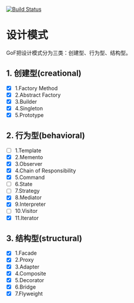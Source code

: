 [![Build Status](https://travis-ci.org/bigkun/design_pattern.svg?branch=master)](https://travis-ci.org/bigkun/design_pattern)
# 设计模式
GoF把设计模式分为三类：创建型、行为型、结构型。

## 1. 创建型(creational)
- [x] 1.Factory Method 
- [x] 2.Abstract Factory
- [x] 3.Builder
- [x] 4.Singleton
- [x] 5.Prototype
## 2. 行为型(behavioral)
- [ ] 1.Template
- [x] 2.Memento
- [x] 3.Observer
- [x] 4.Chain of Responsibility
- [x] 5.Command
- [ ] 6.State
- [ ] 7.Strategy
- [x] 8.Mediator
- [x] 9.Interpreter
- [ ] 10.Visitor
- [x] 11.Iterator
## 3. 结构型(structural)
- [x] 1.Facade
- [x] 2.Proxy
- [x] 3.Adapter
- [x] 4.Composite
- [x] 5.Decorator
- [x] 6.Bridge
- [x] 7.Flyweight